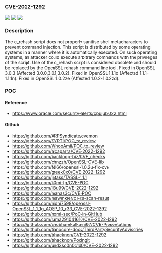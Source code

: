 ### [CVE-2022-1292](https://cve.mitre.org/cgi-bin/cvename.cgi?name=CVE-2022-1292)
![](https://img.shields.io/static/v1?label=Product&message=OpenSSL&color=blue)
![](https://img.shields.io/static/v1?label=Version&message=n%2Fa&color=blue)
![](https://img.shields.io/static/v1?label=Vulnerability&message=Command%20injection&color=brighgreen)

### Description

The c_rehash script does not properly sanitise shell metacharacters to prevent command injection. This script is distributed by some operating systems in a manner where it is automatically executed. On such operating systems, an attacker could execute arbitrary commands with the privileges of the script. Use of the c_rehash script is considered obsolete and should be replaced by the OpenSSL rehash command line tool. Fixed in OpenSSL 3.0.3 (Affected 3.0.0,3.0.1,3.0.2). Fixed in OpenSSL 1.1.1o (Affected 1.1.1-1.1.1n). Fixed in OpenSSL 1.0.2ze (Affected 1.0.2-1.0.2zd).

### POC

#### Reference
- https://www.oracle.com/security-alerts/cpujul2022.html

#### Github
- https://github.com/ARPSyndicate/cvemon
- https://github.com/SYRTI/POC_to_review
- https://github.com/WhooAmii/POC_to_review
- https://github.com/alcaparra/CVE-2022-1292
- https://github.com/backloop-biz/CVE_checks
- https://github.com/chnzzh/OpenSSL-CVE-lib
- https://github.com/fdl66/openssl-1.0.2u-fix-cve
- https://github.com/greek0x0/CVE-2022-1292
- https://github.com/jntass/TASSL-1.1.1
- https://github.com/k0mi-tg/CVE-POC
- https://github.com/li8u99/CVE-2022-1292
- https://github.com/manas3c/CVE-POC
- https://github.com/mawinkler/c1-cs-scan-result
- https://github.com/nidhi7598/openssl-OpenSSL_1_1_1g_AOSP_10_r33_CVE-2022-1292
- https://github.com/nomi-sec/PoC-in-GitHub
- https://github.com/rama291041610/CVE-2022-1292
- https://github.com/shubhamkulkarni97/CVE-Presentations
- https://github.com/tianocore-docs/ThirdPartySecurityAdvisories
- https://github.com/trhacknon/CVE-2022-1292
- https://github.com/trhacknon/Pocingit
- https://github.com/und3sc0n0c1d0/CVE-2022-1292

